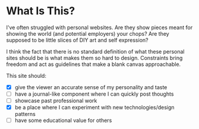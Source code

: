 # What Is This?

I've often struggled with personal websites. Are they show pieces meant for showing the world (and potential employers) your chops? Are they supposed to be little slices of DIY art and self expression? 

I think the fact that there is no standard definition of what these personal sites should be is what makes them so hard to design. Constraints bring freedom and act as guidelines that make a blank canvas approachable.

This site should:

- [x] give the viewer an accurate sense of my personality and taste
- [ ] have a journal-like component where I can quickly post thoughts
- [ ] showcase past professional work
- [x] be a place where I can experiment with new technologies/design patterns
- [ ] have some educational value for others
